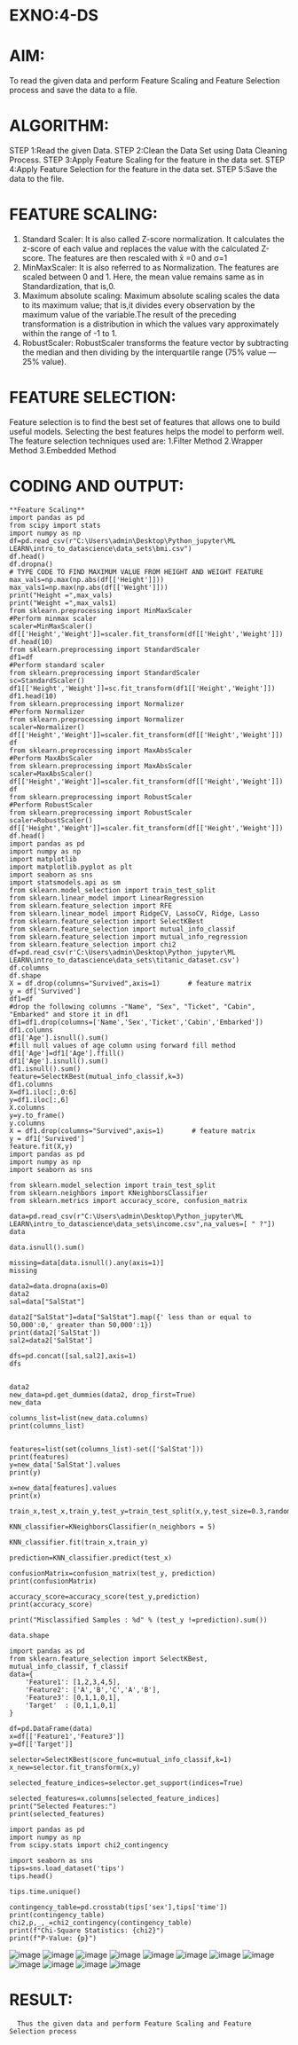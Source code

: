 # EXNO:4-DS
# AIM:
To read the given data and perform Feature Scaling and Feature Selection process and save the
data to a file.

# ALGORITHM:
STEP 1:Read the given Data.
STEP 2:Clean the Data Set using Data Cleaning Process.
STEP 3:Apply Feature Scaling for the feature in the data set.
STEP 4:Apply Feature Selection for the feature in the data set.
STEP 5:Save the data to the file.

# FEATURE SCALING:
1. Standard Scaler: It is also called Z-score normalization. It calculates the z-score of each value and replaces the value with the calculated Z-score. The features are then rescaled with x̄ =0 and σ=1
2. MinMaxScaler: It is also referred to as Normalization. The features are scaled between 0 and 1. Here, the mean value remains same as in Standardization, that is,0.
3. Maximum absolute scaling: Maximum absolute scaling scales the data to its maximum value; that is,it divides every observation by the maximum value of the variable.The result of the preceding transformation is a distribution in which the values vary approximately within the range of -1 to 1.
4. RobustScaler: RobustScaler transforms the feature vector by subtracting the median and then dividing by the interquartile range (75% value — 25% value).

# FEATURE SELECTION:
Feature selection is to find the best set of features that allows one to build useful models. Selecting the best features helps the model to perform well.
The feature selection techniques used are:
1.Filter Method
2.Wrapper Method
3.Embedded Method

# CODING AND OUTPUT:
```
**Feature Scaling**
import pandas as pd
from scipy import stats
import numpy as np
df=pd.read_csv(r"C:\Users\admin\Desktop\Python_jupyter\ML LEARN\intro_to_datascience\data_sets\bmi.csv")
df.head()
df.dropna()
# TYPE CODE TO FIND MAXIMUM VALUE FROM HEIGHT AND WEIGHT FEATURE
max_vals=np.max(np.abs(df[['Height']]))
max_vals1=np.max(np.abs(df[['Weight']]))
print("Height =",max_vals)
print("Weight =",max_vals1)
from sklearn.preprocessing import MinMaxScaler
#Perform minmax scaler
scaler=MinMaxScaler()
df[['Height','Weight']]=scaler.fit_transform(df[['Height','Weight']])
df.head(10)
from sklearn.preprocessing import StandardScaler
df1=df
#Perform standard scaler
from sklearn.preprocessing import StandardScaler
sc=StandardScaler()
df1[['Height','Weight']]=sc.fit_transform(df1[['Height','Weight']])
df1.head(10)
from sklearn.preprocessing import Normalizer
#Perform Normalizer
from sklearn.preprocessing import Normalizer
scaler=Normalizer()
df[['Height','Weight']]=scaler.fit_transform(df[['Height','Weight']])
df
from sklearn.preprocessing import MaxAbsScaler
#Perform MaxAbsScaler
from sklearn.preprocessing import MaxAbsScaler
scaler=MaxAbsScaler()
df[['Height','Weight']]=scaler.fit_transform(df[['Height','Weight']])
df
from sklearn.preprocessing import RobustScaler
#Perform RobustScaler
from sklearn.preprocessing import RobustScaler
scaler=RobustScaler()
df[['Height','Weight']]=scaler.fit_transform(df[['Height','Weight']])
df.head()
import pandas as pd
import numpy as np
import matplotlib
import matplotlib.pyplot as plt
import seaborn as sns
import statsmodels.api as sm
from sklearn.model_selection import train_test_split
from sklearn.linear_model import LinearRegression
from sklearn.feature_selection import RFE
from sklearn.linear_model import RidgeCV, LassoCV, Ridge, Lasso
from sklearn.feature_selection import SelectKBest
from sklearn.feature_selection import mutual_info_classif
from sklearn.feature_selection import mutual_info_regression
from sklearn.feature_selection import chi2
df=pd.read_csv(r'C:\Users\admin\Desktop\Python_jupyter\ML LEARN\intro_to_datascience\data_sets\titanic_dataset.csv')
df.columns
df.shape
X = df.drop(columns="Survived",axis=1)       # feature matrix
y = df['Survived']
df1=df
#drop the following columns -"Name", "Sex", "Ticket", "Cabin", "Embarked" and store it in df1
df1=df1.drop(columns=['Name','Sex','Ticket','Cabin','Embarked'])
df1.columns
df1['Age'].isnull().sum()
#fill null values of age column using forward fill method
df1['Age']=df1['Age'].ffill()
df1['Age'].isnull().sum()
df1.isnull().sum()
feature=SelectKBest(mutual_info_classif,k=3)
df1.columns
X=df1.iloc[:,0:6]
y=df1.iloc[:,6]
X.columns
y=y.to_frame()
y.columns
X = df1.drop(columns="Survived",axis=1)       # feature matrix
y = df1['Survived']
feature.fit(X,y)
import pandas as pd
import numpy as np
import seaborn as sns

from sklearn.model_selection import train_test_split
from sklearn.neighbors import KNeighborsClassifier
from sklearn.metrics import accuracy_score, confusion_matrix

data=pd.read_csv(r"C:\Users\admin\Desktop\Python_jupyter\ML LEARN\intro_to_datascience\data_sets\income.csv",na_values=[ " ?"])
data

data.isnull().sum()

missing=data[data.isnull().any(axis=1)]
missing

data2=data.dropna(axis=0)
data2
sal=data["SalStat"]

data2["SalStat"]=data["SalStat"].map({' less than or equal to 50,000':0,' greater than 50,000':1})
print(data2['SalStat'])
sal2=data2['SalStat']

dfs=pd.concat([sal,sal2],axis=1)
dfs


data2
new_data=pd.get_dummies(data2, drop_first=True)
new_data

columns_list=list(new_data.columns)
print(columns_list)


features=list(set(columns_list)-set(['SalStat']))
print(features)
y=new_data['SalStat'].values
print(y)

x=new_data[features].values
print(x)

train_x,test_x,train_y,test_y=train_test_split(x,y,test_size=0.3,random_state=0)

KNN_classifier=KNeighborsClassifier(n_neighbors = 5)

KNN_classifier.fit(train_x,train_y)

prediction=KNN_classifier.predict(test_x)

confusionMatrix=confusion_matrix(test_y, prediction)
print(confusionMatrix)

accuracy_score=accuracy_score(test_y,prediction)
print(accuracy_score)

print("Misclassified Samples : %d" % (test_y !=prediction).sum())

data.shape

import pandas as pd
from sklearn.feature_selection import SelectKBest, mutual_info_classif, f_classif
data={
    'Feature1': [1,2,3,4,5],
    'Feature2': ['A','B','C','A','B'],
    'Feature3': [0,1,1,0,1],
    'Target'  : [0,1,1,0,1]
}

df=pd.DataFrame(data)
x=df[['Feature1','Feature3']]
y=df[['Target']]

selector=SelectKBest(score_func=mutual_info_classif,k=1)
x_new=selector.fit_transform(x,y)

selected_feature_indices=selector.get_support(indices=True)

selected_features=x.columns[selected_feature_indices]
print("Selected Features:")
print(selected_features)

import pandas as pd
import numpy as np
from scipy.stats import chi2_contingency

import seaborn as sns
tips=sns.load_dataset('tips')
tips.head()

tips.time.unique()

contingency_table=pd.crosstab(tips['sex'],tips['time'])
print(contingency_table)
chi2,p,_,_=chi2_contingency(contingency_table)
print(f"Chi-Square Statistics: {chi2}")
print(f"P-Value: {p}")

```

![image](https://github.com/user-attachments/assets/2164c075-da07-49cf-8e99-5570c08fecdd)
![image](https://github.com/user-attachments/assets/6016a7b5-b0f9-4f81-8184-9798c8d9161c)
![image](https://github.com/user-attachments/assets/368cb342-78e9-4867-932f-dc43f3b94089)
![image](https://github.com/user-attachments/assets/a4f6a31b-ede0-4503-8aad-63dabedc175e)
![image](https://github.com/user-attachments/assets/08f279b2-da20-45dd-9e87-5cd3d7587420)
![image](https://github.com/user-attachments/assets/4622ccf0-a570-4335-8979-5ee723cc3c06)
![image](https://github.com/user-attachments/assets/b12096fe-4ee3-4bbb-bd8d-d69d96a15a9f)
![image](https://github.com/user-attachments/assets/30c5a33f-0084-4e75-b19b-8ac42c5985ae)
![image](https://github.com/user-attachments/assets/cd1e4517-a349-4d1c-aa83-a9b8d19362e4)
![image](https://github.com/user-attachments/assets/d797eb53-f27d-4fcf-8174-a8958896d012)
![image](https://github.com/user-attachments/assets/5a2d4087-6950-4a25-8170-bdaac232a6e2)
![image](https://github.com/user-attachments/assets/6b0f1ec5-1f16-4565-b70b-9263ff16cec0)


# RESULT:
      Thus the given data and perform Feature Scaling and Feature Selection process
